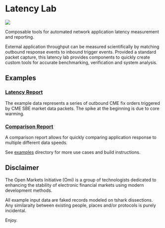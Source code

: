 # Latency Lab

<p align="left">
<a href="https://travis-ci.org/Open-Markets-Initiative/latency-lab"><img src="https://img.shields.io/travis/Open-Markets-Initiative/latency-lab.svg?style=flat-square"/></a>
</p>

Composable tools for automated network application latency measurement and 
reporting.

External application throughput can be measured scientifically by matching
outbound response events to inbound trigger events.  Provided a standard 
packet capture, this latency lab provides components to quickly create 
custom tools for accurate benchmarking, verification and system analysis.

## Examples

### [Latency Report](https://rawgit.com/Open-Markets-Initiative/latency-lab/master/example/report/output/report.html)

The example data represents a series of outbound CME fix orders triggered
by CME SBE market data packets. The spike at the beginning is due to core 
warming.

### [Comparison Report](https://rawgit.com/Open-Markets-Initiative/latency-lab/master/example/comparison/output/comparison.html)

A comparison report allows for quickly comparing application response to 
multiple different data speeds.

See [examples](https://github.com/Open-Markets-Initiative/latency-lab/tree/master/example "List of Example Latency Measurements") directory for more use cases and build instructions.

## Disclaimer

The Open Markets Initiative (Omi) is a group of technologists dedicated to 
enhancing the stability of electronic financial markets using modern 
development methods.

All example input data are faked records modeled on tshark dissections. 
Any similaraity between existing people, places and/or protocols is purely 
incidental. 

Enjoy.
